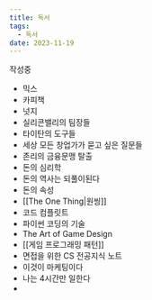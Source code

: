 ```yaml
---
title: 독서
tags:
  - 독서
date: 2023-11-19
---
```

작성중

- 믹스
- 카피책
- 넛지
- 실리콘밸리의 팀장들
- 타이탄의 도구들
- 세상 모든 창업가가 묻고 싶은 질문들
- 존리의 금융문맹 탈출
- 돈의 심리학
- 돈의 역사는 되풀이된다
- 돈의 속성
- [[The One Thing|원씽]]
- 코드 컴플릿트
- 파이썬 코딩의 기술
- The Art of Game Design
- [[게임 프로그래밍 패턴]]
- 면접을 위한 CS 전공지식 노트
- 이것이 마케팅이다
- 나는 4시간만 일한다
- 